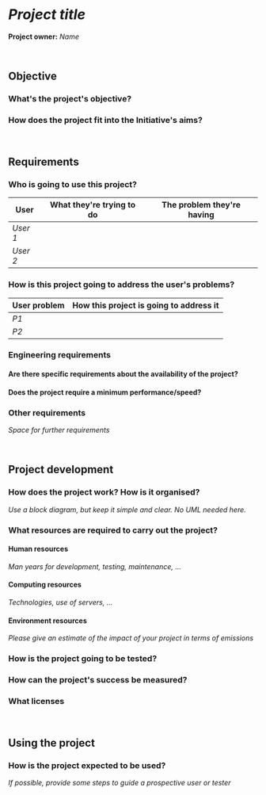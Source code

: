 # _Project title_

**Project owner:** _Name_

<pre>

</pre>
## Objective

### What's the project's objective?

### How does the project fit into the Initiative's aims?

<pre>

</pre>
## Requirements

### Who is going to use this project? 

| User          | What they're trying to do     | The problem they're having    |
|---------------|-------------------------------|-------------------------------|
| _User 1_      |                               |                               |
| _User 2_      |                               |                               |

### How is this project going to address the user's problems?

| User problem          | How this project is going to address it   |
|-----------------------|-------------------------------------------|
| _P1_                  |                                           |
| _P2_                  |                                           |

### Engineering requirements

#### Are there specific requirements about the availability of the project?

#### Does the project require a minimum performance/speed?

### Other requirements

_Space for further requirements_

<pre>

</pre>
## Project development

### How does the project work? How is it organised?

_Use a block diagram, but keep it simple and clear. No UML needed here._

### What resources are required to carry out the project?

#### Human resources 

_Man years for development, testing, maintenance, ..._

#### Computing resources 

_Technologies, use of servers, ..._

#### Environment resources 

_Please give an estimate of the impact of your project in terms of emissions_

### How is the project going to be tested?

### How can the project's success be measured?

### What licenses

<pre>

</pre>
## Using the project 

### How is the project expected to be used?

_If possible, provide some steps to guide a prospective user or tester_